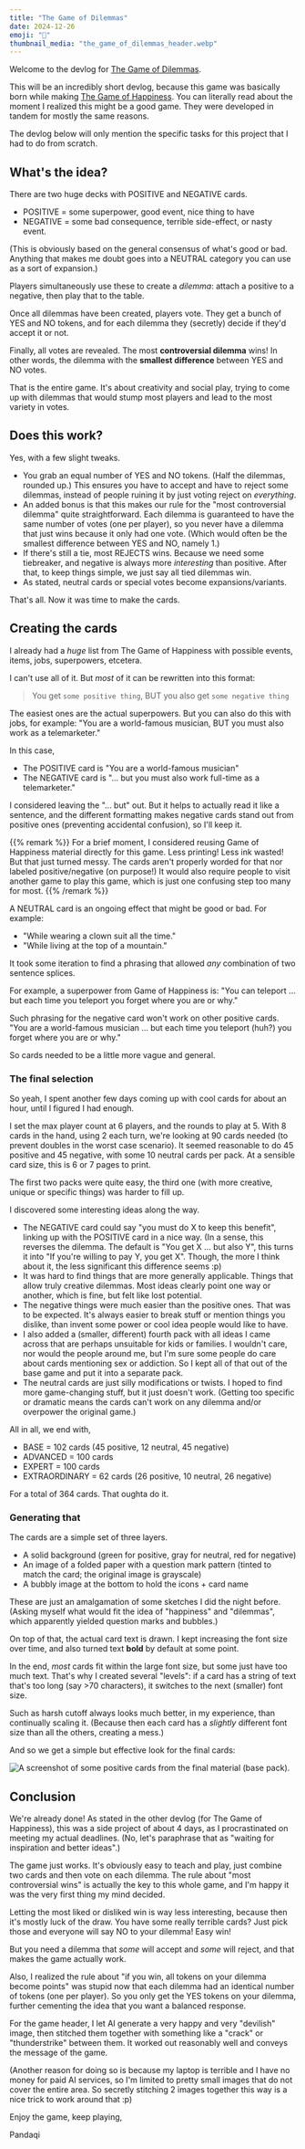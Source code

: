 ```yaml
---
title: "The Game of Dilemmas"
date: 2024-12-26
emoji: "🤨"
thumbnail_media: "the_game_of_dilemmas_header.webp"
---
```


Welcome to the devlog for [The Game of Dilemmas](https://pandaqi.com/the-game-of-dilemmas/).

This will be an incredibly short devlog, because this game was basically born while making [The Game of Happiness](https://pandaqi.com/blog/boardgames/the-game-of-happiness/). You can literally read about the moment I realized this might be a good game. They were developed in tandem for mostly the same reasons.

The devlog below will only mention the specific tasks for this project that I had to do from scratch.

## What's the idea?

There are two huge decks with POSITIVE and NEGATIVE cards.
* POSITIVE = some superpower, good event, nice thing to have
* NEGATIVE = some bad consequence, terrible side-effect, or nasty event.

(This is obviously based on the general consensus of what's good or bad. Anything that makes me doubt goes into a NEUTRAL category you can use as a sort of expansion.)

Players simultaneously use these to create a _dilemma_: attach a positive to a negative, then play that to the table.

Once all dilemmas have been created, players vote. They get a bunch of YES and NO tokens, and for each dilemma they (secretly) decide if they'd accept it or not.

Finally, all votes are revealed. The most **controversial dilemma** wins! In other words, the dilemma with the **smallest difference** between YES and NO votes.

That is the entire game. It's about creativity and social play, trying to come up with dilemmas that would stump most players and lead to the most variety in votes.

## Does this work?

Yes, with a few slight tweaks.

* You grab an equal number of YES and NO tokens. (Half the dilemmas, rounded up.) This ensures you have to accept and have to reject some dilemmas, instead of people ruining it by just voting reject on _everything_.
* An added bonus is that this makes our rule for the "most controversial dilemma" quite straightforward. Each dilemma is guaranteed to have the same number of votes (one per player), so you never have a dilemma that just wins because it only had one vote. (Which would often be the smallest difference between YES and NO, namely 1.)
* If there's still a tie, most REJECTS wins. Because we need some tiebreaker, and negative is always more _interesting_ than positive. After that, to keep things simple, we just say all tied dilemmas win.
* As stated, neutral cards or special votes become expansions/variants.

That's all. Now it was time to make the cards.

## Creating the cards

I already had a _huge_ list from The Game of Happiness with possible events, items, jobs, superpowers, etcetera.

I can't use all of it. But _most_ of it can be rewritten into this format:

> You get `some positive thing`, BUT you also get `some negative thing`

The easiest ones are the actual superpowers. But you can also do this with jobs, for example: "You are a world-famous musician, BUT you must also work as a telemarketer."

In this case,
* The POSITIVE card is "You are a world-famous musician"
* The NEGATIVE card is "... but you must also work full-time as a telemarketer."

I considered leaving the "... but" out. But it helps to actually read it like a sentence, and the different formatting makes negative cards stand out from positive ones (preventing accidental confusion), so I'll keep it.

{{% remark %}}
For a brief moment, I considered reusing Game of Happiness material directly for this game. Less printing! Less ink wasted! But that just turned messy. The cards aren't properly worded for that nor labeled positive/negative (on purpose!) It would also require people to visit another game to play this game, which is just one confusing step too many for most.
{{% /remark %}}

A NEUTRAL card is an ongoing effect that might be good or bad. For example: 
* "While wearing a clown suit all the time."
* "While living at the top of a mountain."

It took some iteration to find a phrasing that allowed _any_ combination of two sentence splices. 

For example, a superpower from Game of Happiness is: "You can teleport ... but each time you teleport you forget where you are or why."

Such phrasing for the negative card won't work on other positive cards. "You are a world-famous musician ... but each time you teleport (huh?) you forget where you are or why."

So cards needed to be a little more vague and general.

### The final selection

So yeah, I spent another few days coming up with cool cards for about an hour, until I figured I had enough.

I set the max player count at 6 players, and the rounds to play at 5. With 8 cards in the hand, using 2 each turn, we're looking at 90 cards needed (to prevent doubles in the worst case scenario). It seemed reasonable to do 45 positive and 45 negative, with some 10 neutral cards per pack. At a sensible card size, this is 6 or 7 pages to print.

The first two packs were quite easy, the third one (with more creative, unique or specific things) was harder to fill up.

I discovered some interesting ideas along the way.
* The NEGATIVE card could say "you must do X to keep this benefit", linking up with the POSITIVE card in a nice way. (In a sense, this reverses the dilemma. The default is "You get X ... but also Y", this turns it into "If you're willing to pay Y, you get X". Though, the more I think about it, the less significant this difference seems :p)
* It was hard to find things that are more generally applicable. Things that allow truly creative dilemmas. Most ideas clearly point one way or another, which is fine, but felt like lost potential.
* The negative things were much easier than the positive ones. That was to be expected. It's always easier to break stuff or mention things you dislike, than invent some power or cool idea people would like to have.
* I also added a (smaller, different) fourth pack with all ideas I came across that are perhaps unsuitable for kids or families. I wouldn't care, nor would the people around me, but I'm sure some people do care about cards mentioning sex or addiction. So I kept all of that out of the base game and put it into a separate pack.
* The neutral cards are just silly modifications or twists. I hoped to find more game-changing stuff, but it just doesn't work. (Getting too specific or dramatic means the cards can't work on any dilemma and/or overpower the original game.)

All in all, we end with,

* BASE = 102 cards (45 positive, 12 neutral, 45 negative)
* ADVANCED = 100 cards
* EXPERT = 100 cards
* EXTRAORDINARY = 62 cards (26 positive, 10 neutral, 26 negative)

For a total of 364 cards. That oughta do it.

### Generating that

The cards are a simple set of three layers.
* A solid background (green for positive, gray for neutral, red for negative)
* An image of a folded paper with a question mark pattern (tinted to match the card; the original image is grayscale)
* A bubbly image at the bottom to hold the icons + card name

These are just an amalgamation of some sketches I did the night before. (Asking myself what would fit the idea of "happiness" and "dilemmas", which apparently yielded question marks and bubbles.)

On top of that, the actual card text is drawn. I kept increasing the font size over time, and also turned text **bold** by default at some point.

In the end, _most_ cards fit within the large font size, but some just have too much text. That's why I created several "levels": if a card has a string of text that's too long (say >70 characters), it switches to the next (smaller) font size.

Such as harsh cutoff always looks much better, in my experience, than continually scaling it. (Because then each card has a _slightly_ different font size than all the others, creating a mess.)

And so we get a simple but effective look for the final cards:

![A screenshot of some positive cards from the final material (base pack).](game_of_dilemmas_final_material.webp)

## Conclusion

We're already done! As stated in the other devlog (for The Game of Happiness), this was a side project of about 4 days, as I procrastinated on meeting my actual deadlines. (No, let's paraphrase that as "waiting for inspiration and better ideas".)

The game just works. It's obviously easy to teach and play, just combine two cards and then vote on each dilemma. The rule about "most controversial wins" is actually the key to this whole game, and I'm happy it was the very first thing my mind decided.

Letting the most liked or disliked win is way less interesting, because then it's mostly luck of the draw. You have some really terrible cards? Just pick those and everyone will say NO to your dilemma! Easy win!

But you need a dilemma that _some_ will accept and _some_ will reject, and that makes the game actually work. 

Also, I realized the rule about "if you win, all tokens on your dilemma become points" was stupid now that each dilemma had an identical number of tokens (one per player). So you only get the YES tokens on your dilemma, further cementing the idea that you want a balanced response.

For the game header, I let AI generate a very happy and very "devilish" image, then stitched them together with something like a "crack" or "thunderstrike" between them. It worked out reasonably well and conveys the message of the game. 

(Another reason for doing so is because my laptop is terrible and I have no money for paid AI services, so I'm limited to pretty small images that do not cover the entire area. So secretly stitching 2 images together this way is a nice trick to work around that :p)

Enjoy the game, keep playing,

Pandaqi